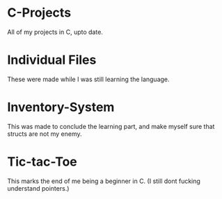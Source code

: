 # C-Projects
 All of my projects in C, upto date.

# Individual Files
These were made while I was still learning the language.

# Inventory-System
This was made to conclude the learning part, and make myself sure that structs are not my enemy.

# Tic-tac-Toe
This marks the end of me being a beginner in C. (I still dont fucking understand pointers.)
